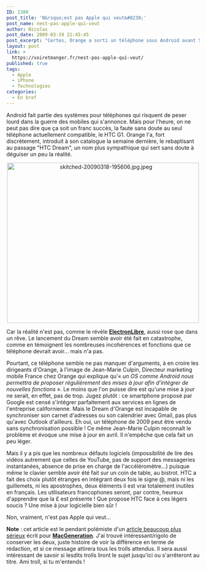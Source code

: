 ```yaml
---
ID: 1380
post_title: 'N&rsquo;est pas Apple qui veut&#8230;'
post_name: nest-pas-apple-qui-veut
author: Nicolas
post_date: 2009-03-19 21:45:45
post_excerpt: "Certes, Orange a sorti un téléphone sous Android avant SFR. Mais cette compétition de récréation s'est manifestement faite au détriment du bon sens et, à dire vrai, des utilisateurs. Eh oui, Orange peut sortir en 2009 un téléphone sans synchronisation, sans lecture vidéo, sans chat, mais avec un clavier avec deux @. Roooh, c'est pas de chance, c'est un clavier physique..."
layout: post
link: >
  https://voiretmanger.fr/nest-pas-apple-qui-veut/
published: true
tags:
  - Apple
  - iPhone
  - Technologies
categories:
  - En bref
---
```

<p>Android fait partie des systèmes pour téléphones qui risquent de peser lourd dans la guerre des mobiles qui s'annonce. Mais pour l'heure, on ne peut pas dire que ça soit un franc succès, la faute sans doute au seul téléphone actuellement compatible, le HTC G1. Orange l'a, fort discrètement, introduit à son catalogue la semaine dernière, le rebaptisant au passage "HTC Dream", un nom plus sympathique qui sert sans doute à déguiser un peu la réalité.</p>

<div style="text-align: center;"><img src="https://voiretmanger.fr/wp-content/uploads/2009/03/skitched-20090318-195606jpg.jpeg" border="0" alt="skitched-20090318-195606.jpg.jpeg" width="500" height="418" /></div>
<p>Car la réalité n'est pas, comme le révèle <a href="http://www.electronlibre.info/Demarrage-decevant-d-Android-chez,286"><strong>ElectronLibre</strong></a>, aussi rose que dans un rêve. Le lancement du Dream semble avoir été fait en catastrophe, comme en témoignent les nombreuses incohérences et fonctions que ce téléphone devrait avoir... mais n'a pas.</p>
<p>Pourtant, ce téléphone semble ne pas manquer d'arguments, à en croire les dirigeants d'Orange, à l'image de Jean-Marie Culpin, Directeur marketing mobile France chez Orange qui explique qu'« <em>un OS comme Android nous permettra de proposer régulièrement des mises à jour afin d’intégrer de nouvelles fonctions</em> ». Le moins que l'on puisse dire est qu'une mise à jour ne serait, en effet, pas de trop. Jugez plutôt : ce smartphone proposé par Google est censé s'intégrer parfaitement aux services en lignes de l'entreprise californienne. Mais le Dream d'Orange est incapable de synchroniser son carnet d'adresses ou son calendrier avec Gmail, pas plus qu'avec Outlook d'ailleurs. Eh oui, un téléphone de 2009 peut être vendu sans synchronisation possible ! Ce même Jean-Marie Culpin reconnaît le problème et évoque une mise à jour en avril. Il n'empêche que cela fait un peu léger.</p>
<p>Mais il y a pis que les nombreux défauts logiciels (impossibilité de lire des vidéos autrement que celles de YouTube, pas de support des messageries instantanées, absence de prise en charge de l'accéléromètre...) puisque même le clavier semble avoir été fait sur un coin de table, au bistrot. HTC a fait des choix plutôt étranges en intégrant deux fois le signe @, mais ni les guillemets, ni les apostrophes, deux éléments il est vrai totalement inutiles en français. Les utilisateurs francophones seront, par contre, heureux d'apprendre que la £ est présente ! Que propose HTC face à ces légers soucis ? Une mise à jour logicielle bien sûr !</p>
<p>Non, vraiment, n'est pas Apple qui veut...</p>
<p><strong>Note</strong> : cet article est le pendant polémiste d'un <a href="http://www.macg.co/news/voir/134264/orange-trop-pressee-de-lancer-le-g1">article beaucoup plus sérieux</a> écrit pour <strong><a href="http://www.macg.co/">MacGeneration</a></strong>. J'ai trouvé intéressant/rigolo de conserver les deux, juste histoire de voir la différence en terme de rédaction, et si ce message attirera tous les trolls attendus. Il sera aussi intéressant de savoir si lesdits trolls liront le sujet jusqu'ici ou s'arrêteront au titre. Ami troll, si tu m'entends !</p>